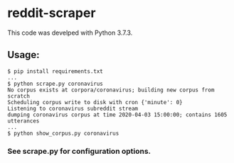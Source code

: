 # reddit-scraper
This code was develped with Python 3.7.3.

## Usage:
```
$ pip install requirements.txt
...
$ python scrape.py coronavirus
No corpus exists at corpora/coronavirus; building new corpus from scratch
Scheduling corpus write to disk with cron {'minute': 0}
Listening to coronavirus subreddit stream
dumping coronavirus corpus at time 2020-04-03 15:00:00; contains 1605 utterances
...
$ python show_corpus.py coronavirus
```
### See scrape.py for configuration options.
